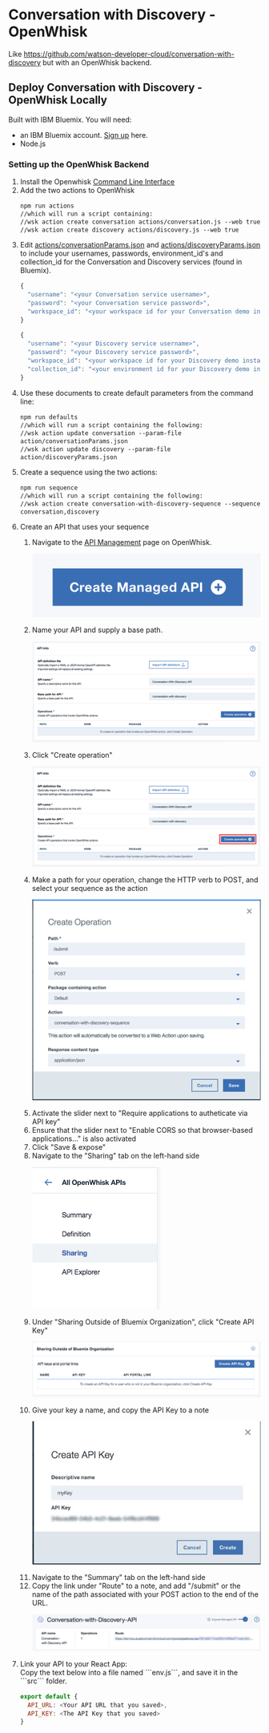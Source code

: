 # Conversation with Discovery - OpenWhisk
Like https://github.com/watson-developer-cloud/conversation-with-discovery but with an OpenWhisk backend.

## Deploy Conversation with Discovery - OpenWhisk Locally

<p>Built with IBM Bluemix. You will need:
<ul><li>an IBM Bluemix account. <a href="https://console.bluemix.net/?cm_mmc=GitHubReadMe">Sign up</a> here.</li>
<li>Node.js</li></ul>
</p>

### Setting up the OpenWhisk Backend
<ol><li>Install the Openwhisk <a href="https://console.bluemix.net/openwhisk/learn/cli">Command Line Interface</a></li>
<li>Add the two actions to OpenWhisk</li>
    
    npm run actions
    //which will run a script containing:
    //wsk action create conversation actions/conversation.js --web true
    //wsk action create discovery actions/discovery.js --web true

<li>Edit <a href="actions/conversationParams.json">actions/conversationParams.json</a> and <a href="actions/discoveryParams.json">actions/discoveryParams.json</a> to include your usernames, passwords, environment_id's and collection_id for the Conversation and Discovery services (found in Bluemix).</li>

```javascript
{
  "username": "<your Conversation service username>",
  "password": "<your Conversation service password>",
  "workspace_id": "<your workspace id for your Conversation demo instance>"
}
```

```javascript
{
  "username": "<your Discovery service username>",
  "password": "<your Discovery service password>",
  "workspace_id": "<your workspace id for your Discovery demo instance>",
  "collection_id": "<your environment id for your Discovery demo instance>"
}
```

<li>Use these documents to create default parameters from the command line: </li>

    
    npm run defaults
    //which will run a script containing the following:
    //wsk action update conversation --param-file action/conversationParams.json
    //wsk action update discovery --param-file action/discoveryParams.json

<li>Create a sequence using the two actions:</li>

    npm run sequence
    //which will run a script containing the following:
    //wsk action create conversation-with-discovery-sequence --sequence conversation,discovery
    
<li>Create an API that uses your sequence</li>
<ol><li>Navigate to the <a href="https://console.bluemix.net/openwhisk/apimanagement?env_id=ibm:yp:us-south">API Management</a> page on OpenWhisk.</li>

![Create new API]( README_pictures/Create_API.png?raw=true )

<li>Name your API and supply a base path.</li>

![Name API and base path]( README_pictures/API_info.png?raw=true )

<li>Click "Create operation"</li>

![Create operation]( README_pictures/Create_operation.png?raw=true )

<li>Make a path for your operation, change the HTTP verb to POST, and select your sequence as the action</li>

![Operation form]( README_pictures/Create_Operation_Form.png?raw=true )

<li>Activate the slider next to "Require applications to autheticate via API key"</li>
<li>Ensure that the slider next to "Enable CORS so that browser-based applications..." is also activated</li>
<li>Click "Save & expose"</li>
<li>Navigate to the "Sharing" tab on the left-hand side</li>

![Sharing tab]( README_pictures/Sharing_tab.png?raw=true )

<li>Under "Sharing Outside of Bluemix Organization", click "Create API Key"</li>

![Create API key]( README_pictures/Create_API_key.png?raw=true )

<li>Give your key a name, and copy the API Key to a note</li>

![Key naming]( README_pictures/Key_naming.png?raw=true )

<li>Navigate to the "Summary" tab on the left-hand side</li>
<li>Copy the link under "Route" to a note, and add "/submit" or the name of the path associated with your POST action to the end of the URL.</li>

![Route_link]( README_pictures/Route_link.png?raw=true )

</ol>
<li>Link your API to your React App:</li>
Copy the text below into a file named ```env.js```, and save it in the ```src``` folder.

```javascript
export default {
  API_URL: <Your API URL that you saved>,
  API_KEY: <The API Key that you saved>
}
```
